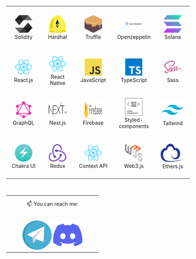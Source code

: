 



<table align= "center">
    <tr>
     <td align="center" width="140" height="112.43">
      <a href="#macropower-tech" >
        <img src="./solidity.svg" width="48" height="48" alt="Solidity" />
      </a>
      <br>Solidity
     </td>
     <td align="center"  width="140" height="112.43">
      <a href="#macropower-tech">
        <img src="./hardhat.svg" width="48" height="48" alt="Hardhat" />
      </a>
      <br>Hardhat
     </td>
     <td align="center"  width="140" height="112.43">
      <a href="#macropower-tech" >
        <img src="./ganache.svg" width="48" height="48" alt="Truffle" />
      </a>
      <br>Truffle
     </td>
     <td align="center"  width="140" height="112.43">
      <a href="#macropower-tech">
        <img src="./openzeppelin.svg" width="48" height="48" alt="Openzeppelin" />
      </a>
      <br>Openzeppelin
     </td>
     <td align="center"  width="140" height="112.43">
      <a href="#macropower-tech" >
        <img src="./solana.svg" width="48" height="48" alt="Solana" />
      </a>
      <br>Solana
     </td>
    </tr>
    <tr>
      <td align="center" width="140" height="112.43">
        <a href="#macropower-tech" >
          <img src="./react-original.svg" width="48" height="48" alt="React.js" />
        </a>
        <br>React.js
      </td>
      <td align="center"  width="140" height="112.43">
        <a href="#macropower-tech" >
          <img src="./react-original.svg" width="48" height="48" alt="React Native" />
        </a>
        <br>React Native
      </td>
      <td align="center"  width="140" height="112.43">
        <a href="#macropower-tech">
          <img src="./javascript-original.svg" width="48" height="48" alt="JavaScript" />
        </a>
        <br>JavaScript
      </td>
      <td align="center"  width="140" height="112.43">
        <a href="#macropower-tech">
          <img src="./typescript-original.svg" width="48" height="48" alt="TypeScript" />
        </a>
        <br>TypeScript
      </td>
      <td align="center"  width="140" height="112.43">
        <a href="#macropower-tech">
          <img src="./sass-original.svg" width="48" height="48" alt="Sass" />
        </a>
        <br>Sass
      </td>
    </tr>
    <tr>
     <td align="center" width="140" height="112.43">
      <a href="#macropower-tech">
        <img src="./graphql.svg" width="48" height="48" alt="GraphQL" />
      </a>
      <br>GraphQL
    </td>
    <td align="center"  width="140" height="112.43">
      <a href="#macropower-tech">
        <img src="./nextjs.svg" width="48" height="48" alt="Next.js" />
      </a>
      <br>Next.js
    </td>
    </br>
    <td align="center"  width="140" height="112.43">
      <a href="#macropower-tech">
        <img src="./Firebase_Logo_Standard_Lockup.svg" width="48" height="48" alt="Firebase" />
      </a>
      <br>Firebase
    </td>
    <td align="center"  width="140" height="112.43">
      <a href="#macropower-tech">
        <img src="./styled-components.svg" width="48" height="48" alt="FStyled-components" />
      </a>
      <br>Styled-components
    </td>
    <td align="center"  width="140" height="112.43">
      <a href="#macropower-tech">
        <img src="./tailwind.svg" width="65" height="50" alt="Tailwind" />
      </a>
      <br>Tailwind
    </td>
   </tr>
     <tr>
     <td align="center" width="140" height="112.43">
      <a href="#macropower-tech">
        <img src="./chakra.svg" width="48" height="48" alt="Chakra UI" />
      </a>
      <br>Chakra UI
    </td>
    <td align="center"  width="140" height="112.43">
      <a href="#macropower-tech">
        <img src="./redux.svg" width="48" height="48" alt="Next.js" />
      </a>
      <br>Redux
    </td>
    </br>
    <td align="center"  width="140" height="112.43">
      <a href="#macropower-tech">
        <img src="./react-original.svg" width="48" height="48" alt="Context API" />
      </a>
      <br>Context API
    </td>
    <td align="center"  width="140" height="112.43">
      <a href="#macropower-tech">
        <img src="./web3.svg" width="48" height="48" alt="web3.js" />
      </a>
      <br>Web3.js
    </td>
    <td align="center"  width="140" height="112.43">
      <a href="#macropower-tech">
        <img src="./ethers.svg" width="65" height="50" alt="ethers" />
      </a>
      <br>Ethers.js
    </td>
   </tr>
  </tr>
  
</table>
</br>



<!-- <table align= "center">
<td align="center"  width="240" height="112.43">
      <a href="#macropower-tech">
        <img height="250px" width="200px" src="./casino.gif"/>
      </a>
       <br>Casino roulette Project   
  
</td>
  
</table>
-->




<table align= "center">
  <td align="center"  width="240" height="112.43">
   <p  style="margin-top:12px">
  📫 You can reach me:
     </P
  </br>
  </br>
  <a href="https://t.me/blockchainlover2020"><img src="./telegram.svg" width="80"></a>
  <a href="https://discord.gg/6MRgHsch"><img src="./discord.svg" width="80"></a>

</td>
</table>




